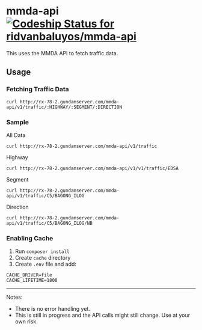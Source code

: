 # mmda-api [ ![Codeship Status for ridvanbaluyos/mmda-api](https://app.codeship.com/projects/e1da0740-7807-0134-2318-0e37a99201a3/status?branch=master)](https://app.codeship.com/projects/180084)
This uses the MMDA API to fetch traffic data.

## Usage ##
### Fetching  Traffic Data
```
curl http://rx-78-2.gundamserver.com/mmda-api/v1/traffic/:HIGHWAY/:SEGMENT/:DIRECTION
```

### Sample
All Data
```
curl http://rx-78-2.gundamserver.com/mmda-api/v1/traffic
```

Highway
```
curl http://rx-78-2.gundamserver.com/mmda-api/v1/v1/traffic/EDSA
```

Segment
```
curl http://rx-78-2.gundamserver.com/mmda-api/v1/traffic/C5/BAGONG_ILOG
```

Direction
```
curl http://rx-78-2.gundamserver.com/mmda-api/v1/traffic/C5/BAGONG_ILOG/NB
```
### Enabling Cache
1. Run `composer install`
2. Create `cache` directory
3. Create `.env` file and add:
```
CACHE_DRIVER=file
CACHE_LIFETIME=1800
```


___
Notes:
- There is no error handling yet.
- This is still in progress and the API calls might still change. Use at your own risk.


